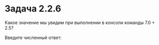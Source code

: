 # Задача 2.2.6

Какое значение мы увидим при выполнении в консоли команды 7.0 + 2.5?

Введите численный ответ:
